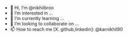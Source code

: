 - 👋 Hi, I’m @nikhilbroo
- 👀 I’m interested in ...
- 🌱 I’m currently learning ...
- 💞️ I’m looking to collaborate on ...
- 📫 How to reach me [X. github,linkedin]: @karnikhil90


<!---
nikhilbroo/nikhilbroo is a ✨ special ✨ repository because its `README.md` (this file) appears on your GitHub profile.
You can click the Preview link to take a look at your changes.
--->
